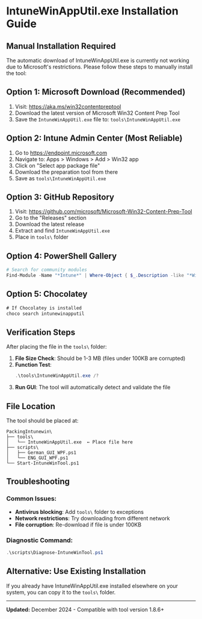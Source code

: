 # IntuneWinAppUtil.exe Installation Guide

## Manual Installation Required

The automatic download of IntuneWinAppUtil.exe is currently not working due to Microsoft's restrictions. Please follow these steps to manually install the tool:

## Option 1: Microsoft Download (Recommended)

1. Visit: https://aka.ms/win32contentpreptool
2. Download the latest version of Microsoft Win32 Content Prep Tool
3. Save the `IntuneWinAppUtil.exe` file to: `tools\IntuneWinAppUtil.exe`

## Option 2: Intune Admin Center (Most Reliable)

1. Go to https://endpoint.microsoft.com
2. Navigate to: Apps > Windows > Add > Win32 app  
3. Click on "Select app package file"
4. Download the preparation tool from there
5. Save as `tools\IntuneWinAppUtil.exe`

## Option 3: GitHub Repository

1. Visit: https://github.com/microsoft/Microsoft-Win32-Content-Prep-Tool
2. Go to the "Releases" section
3. Download the latest release
4. Extract and find `IntuneWinAppUtil.exe`
5. Place in `tools\` folder

## Option 4: PowerShell Gallery

```powershell
# Search for community modules
Find-Module -Name "*Intune*" | Where-Object { $_.Description -like "*Win32*" }
```

## Option 5: Chocolatey

```cmd
# If Chocolatey is installed
choco search intunewinapputil
```

## Verification Steps

After placing the file in the `tools\` folder:

1. **File Size Check**: Should be 1-3 MB (files under 100KB are corrupted)
2. **Function Test**: 
   ```powershell
   .\tools\IntuneWinAppUtil.exe /?
   ```
3. **Run GUI**: The tool will automatically detect and validate the file

## File Location

The tool should be placed at:
```
PackingIntunewin\
├── tools\
│   └── IntuneWinAppUtil.exe  ← Place file here
├── scripts\
│   ├── German_GUI_WPF.ps1
│   └── ENG_GUI_WPF.ps1
└── Start-IntuneWinTool.ps1
```

## Troubleshooting

### Common Issues:
- **Antivirus blocking**: Add `tools\` folder to exceptions
- **Network restrictions**: Try downloading from different network
- **File corruption**: Re-download if file is under 100KB

### Diagnostic Command:
```powershell
.\scripts\Diagnose-IntuneWinTool.ps1
```

## Alternative: Use Existing Installation

If you already have IntuneWinAppUtil.exe installed elsewhere on your system, you can copy it to the `tools\` folder.

---
**Updated:** December 2024 - Compatible with tool version 1.8.6+
